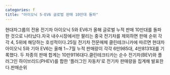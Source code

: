```yaml
---
categories: f
title: "아이오닉 5·EV6 글로벌 판매 10만대 돌파"
---
```

현대차그룹의 전용 전기차 아이오닉 5와 EV6가 올해 글로벌 누적 판매 10만대를 돌파한 것으로 나타났다.자국 내수시장에서만 팔리는 중국 전기차를 제외하면 판매 순위 각각 4, 5위에 해당하는 호성적이다.25일 전기차 전문매체 클린테크니카에 따르면 현대차 아이오닉 5와 기아 EV6는 올해 1∼7월 누적 판매량이 각각 6만985대, 4만8131대를 기록했다. 두 차종의 판매 합계는 10만9116대다.클린테크티카는 순수 전기차(BEV)와 플러그인 하이브리드(PHEV)를 합한 ‘플러그인 자동차’로 전기차 판매량을 집계해 발표한다.판매순위